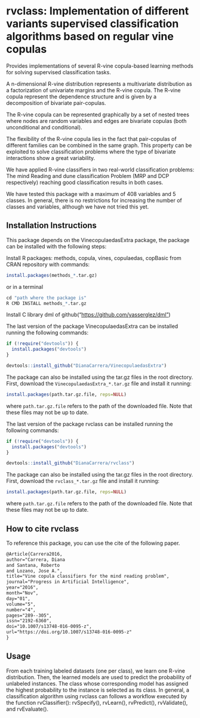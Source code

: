 # rvclass: Implementation of different variants supervised classification algorithms based on regular vine copulas
Provides implementations of several R-vine copula-based learning methods for solving supervised classification tasks.

A n-dimensional R-vine distribution represents a multivariate distribution as a factorization of univariate margins and the R-vine copula. The R-vine copula represent the dependence structure and is given by a decomposition of bivariate pair-copulas.

The R-vine copula can be represented graphically by a set of nested trees where nodes are random variables and edges are bivariate copulas (both unconditional and conditional). 

The flexibility of the R-vine copula lies in the fact that pair-copulas of different families can be combined in the same graph. This property can be exploited to solve classification problems where the type of bivariate interactions show a great variability. 

We have applied R-vine classifiers in two real-world classification problems: The mind Reading and dune classification Problem (MRP and DCP respectively) reaching good classification results in both cases. 

We have tested this package with a maximum of 408 variables and 5 classes. In general, there is no restrictions for increasing the number of classes and variables, although we have not tried this yet.


## Installation Instructions

This package depends on the VinecopulaedasExtra package, the package can be installed with the following steps:

Install R packages: methods, copula, vines, copulaedas, copBasic from CRAN repository with commands:

```r
install.packages(methods_*.tar.gz)
```
or in a terminal

```r
cd "path where the package is"
R CMD INSTALL methods_*.tar.gz
```

Install C library dml of github(“https://github.com/yasserglez/dml”)

The last version of the package VinecopulaedasExtra can be installed running the following commands:

```r
if (!require("devtools")) {
  install.packages("devtools")
}

devtools::install_github("DianaCarrera/VinecopulaedasExtra")
```
The package can also be installed using the tar.gz files in the root directory. First, download the `VinecopulaedasExtra_*.tar.gz` file and install it running:

```r
install.packages(path.tar.gz.file, reps=NULL)
```

where `path.tar.gz.file` refers to the path of the downloaded file. Note that these files may not be up to date.

The last version of the package rvclass can be installed running the following commands:

```r
if (!require("devtools")) {
  install.packages("devtools")
}

devtools::install_github("DianaCarrera/rvclass")
```
The package can also be installed using the tar.gz files in the root directory. First, download the `rvclass_*.tar.gz` file and install it running:

```r
install.packages(path.tar.gz.file, reps=NULL)
```

where `path.tar.gz.file` refers to the path of the downloaded file. Note that these files may not be up to date.


## How to cite rvclass
To reference this package, you can use the cite of the following paper.

```xml
@Article{Carrera2016,
author="Carrera, Diana
and Santana, Roberto
and Lozano, Jose A.",
title="Vine copula classifiers for the mind reading problem",
journal="Progress in Artificial Intelligence",
year="2016",
month="Nov",
day="01",
volume="5",
number="4",
pages="289--305",
issn="2192-6360",
doi="10.1007/s13748-016-0095-z",
url="https://doi.org/10.1007/s13748-016-0095-z"
}
```

## Usage

From each training labeled datasets (one per class), we learn one R-vine distribution. Then, the learned models are used to predict the probability of unlabeled instances. The class whose corresponding model has assigned the highest probability to the instance is selected as its class.
In general, a classification algorithm using rvclass can follows a workflow executed by the function rvClassifier(): rvSpecify(), rvLearn(), rvPredict(), rvValidate(), and rvEvaluate().
